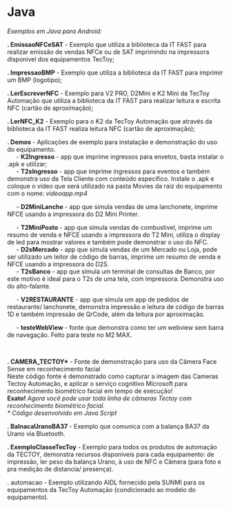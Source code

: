 # Java

*Exemplos em Java para Android:*
<p><b>. EmissaoNFCeSAT</b> - Exemplo que utiliza a biblioteca da IT FAST para realizar emissão de vendas NFCe ou de SAT imprimindo na impressora disponivel dos equipamentos TecToy;</p>
<p><b>. ImpressaoBMP</b> - Exemplo que utiliza a biblioteca da IT FAST para imprimir um BMP (logotipo);</p>
<p><b>. LerEscreverNFC</b> - Exemplo para V2 PRO, D2Mini e K2 Mini da TecToy Automação que utiliza a biblioteca da IT FAST para realizar leitura e escrita NFC (cartão de aproximação);</p>
<p><b>. LerNFC_K2</b> - Exemplo para o K2 da TecToy Automação que através da biblioteca da IT FAST realiza leitura NFC (cartão de aproximação);</p>
<p><b>. Demos </b>- Aplicações de exemplo para instalação e demonstração do uso do equipamento.<br>
&ensp;&ensp;&ensp;- <b>K2Ingresso</b> - app que imprime ingressos para envetos, basta instalar o .apk e utilizar;<br>
&ensp;&ensp;&ensp;- <b>T2sIngresso</b> - app que imprime ingressos para eventos e também demonstra uso da Tela Cliente com conteúdo especifico. Instale o .apk e coloque o vídeo que será utilizado na pasta Movies da raiz do equipamento com o nome: <i>videoapp.mp4</i></p>
&ensp;&ensp;&ensp;- <b>D2MiniLanche</b> - app que simula vendas de uma lanchonete, imprime NFCE usando a impressora do D2 Mini Printer.</p>
&ensp;&ensp;&ensp;- <b>T2MiniPosto</b> - app que simula vendas de combustivel, imprime um resumo de venda e NFCE usando a impressora do T2 Mini, utiliza o display de led para mostrar valores e também pode demonstrar o uso do NFC.</i><br>
&ensp;&ensp;&ensp;- <b>D2sMercado</b> - app que simula vendas de um Mercado ou Loja, pode ser utilizado um leitor de código de barras, imprime um resumo de venda e NFCE usando a impressora do D2S.<br>
&ensp;&ensp;&ensp;- <b>T2sBanco</b> - app que simula um terminal de consultas de Banco, por este motivo é ideal para o T2s de uma tela, com impressora. Demonstra uso do alto-falante.</p>
&ensp;&ensp;&ensp;- <b>V2RESTAURANTE</b> - app que simula um app de pedidos de restaurante/ lanchonete, demonstra impressão e leitura de código de barras 1D e também impressão de QrCode, além da leitura por aproximação.</p>
&ensp;&ensp;&ensp;- <b>testeWebView</b> - fonte que demonstra como ter um webview sem barra de navegação. Feito para teste no M2 MAX.</p>
<br>
<p><b>. CAMERA_TECTOY*</b> - Fonte de demonstração para uso da Câmera Face Sense em reconhecimento facial<br>
Neste código fonte é demonstrado como capturar a imagem das Cameras Tectoy Automação, e aplicar o serviço cognitivo Microsoft para reconhecimento biométrico facial em tempo de execução!<br>
  <b>Exato!</b> <i>Agora você pode usar toda linha de câmeras Tectoy com reconhecimento biométrico facial.</i><br>
<i>* Código desenvolvido em Java Script</i></p>
<p><b>. BalnacaUranoBA37</b> - Exemplo que comunica com a balança BA37 da Urano via Bluetooth.</p>
<p><b>. ExemploClasseTecToy</b> - Exemplo para todos os produtos de automação da TECTOY, demonstra recursos disponíveis para cada equipamento: de impressão, ler peso da balança Urano,  à uso de NFC e Câmera (para foto e pra medição de distancia/ presença).</p>


<p>. automacao - Exemplo utilizando AIDL fornecido pela SUNMI para os equipamentos da TecToy Automação (condicionado ao modelo do equipamento).</p>

<br>